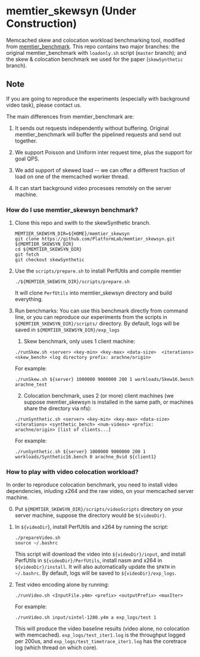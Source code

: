 # memtier_skewsyn (Under Construction)

Memcached skew and colocation workload benchmarking tool, modified from
[memtier_benchmark](https://github.com/RedisLabs/memtier_benchmark).
This repo contains two major branches:
the original memtier_benchmark with `loadonly.sh` script (`master` branch);
and the skew & colocation benchmark we used for the paper
(`skewSynthetic` branch).

## Note
If you are going to reproduce the experiments (especially with background video
task), please contact us.

The main differences from memtier_benchmark are:
1. It sends out requests independently without buffering. Original memtier_benchmark
will buffer the pipelined requests and send out together.

2. We support Poisson and Uniform inter request time, plus the support for goal
QPS.

3. We add support of skewed load -- we can offer a different fraction of load on
one of the memcached worker thread.

4. It can start background video processes remotely on the server machine.

### How do I use memtier_skewsyn benchmark?

1. Clone this repo and swith to the skewSynthetic branch.

    ```
	MEMTIER_SKEWSYN_DIR=${HOME}/memtier_skewsyn
	git clone https://github.com/PlatformLab/memtier_skewsyn.git ${MEMTIER_SKEWSYN_DIR}
	cd ${MEMTIER_SKEWSYN_DIR}
	git fetch
	git checkout skewSynthetic
    ```

2. Use the `scripts/prepare.sh` to install PerfUtils and compile memtier
    ```
    ./${MEMTIER_SKEWSYN_DIR}/scripts/prepare.sh
    ```
    It will clone `PerfUtils` into memtier_skewsyn directory and build everything.

3. Run benchmarks:
You can use this benchmark directly from command line, or you can reproduce
our experiments from the scripts in `${MEMTIER_SKEWSYN_DIR}/scripts/` directory.
By default, logs will be saved in `${MEMTIER_SKEWSYN_DIR}/exp_logs`

    1) Skew benchmark, only uses 1 client machine:
    ```
    ./runSkew.sh <server> <key-min> <key-max> <data-size>  <iterations> <skew_bench> <log directory prefix: arachne/origin>
    ```
    For example:
    ```
    ./runSkew.sh ${server} 1000000 9000000 200 1 workloads/Skew16.bench arachne_test
    ```

    2) Colocation benchmark, uses 2 (or more) client machines (we suppose memtier_skewsyn is installed in
    the same path, or machines share the directory via nfs):
    ```
    ./runSynthetic.sh <server> <key-min> <key-max> <data-size> <iterations> <synthetic_bench> <num-videos> <prefix: arachne/origin> [list of clients...]
    ```
    For example:
    ```
    ./runSynthetic.sh ${server} 1000000 9000000 200 1 workloads/Synthetic16.bench 0 arachne_0vid ${client1}
    ```

### How to play with video colocation workload?

In order to reproduce colocation benchmark, you need to install video dependencies,
inluding x264 and the raw video, on your memcached server machine.

0. Put `${MEMTIER_SKEWSYN_DIR}/scripts/videoScripts` directory on your server machine,
suppose the directory would be `${videoDir}`.

1. In `${videoDir`}, install PerfUtils and x264 by running the script:
    ```
    ./prepareVideo.sh
    source ~/.bashrc
    ```
    This script will download the video into `${videoDir}/input`, and install PerfUtils
    in `${videoDir}/PerfUtils`, install nasm and x264 in `${videoDir}/install`.
    It will also automatically update the `$PATH` in `~/.bashrc`. By default, logs
    will be saved to `${videoDir}/exp_logs`.

2. Test video encoding alone by running:
    ```
    ./runVideo.sh <InputFile.y4m> <prefix> <outputPrefix> <maxIter>
    ```
    For example:
    ```
    ./runVideo.sh input/sintel-1280.y4m a exp_logs/test 1
    ```
    This will produce the video baseline results (video alone, no colocation
    with memcached).  `exp_logs/test_iter1.log` is the throughput logged per
    200us, and `exp_logs/test_timetrace_iter1.log` has the coretrace log (which
    thread on which core).
